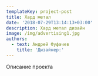 ```yaml
---
templateKey: project-post
title: Хард метал
date: '2018-07-29T13:14:13+03:00'
description: Хард метал дизайн
image: /img/advertising1.jpg
authors:
  - text: Андрей Фуфачев
    title: 'Дизайнер:'
---
```

Описание проекта
